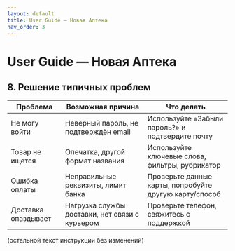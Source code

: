 ```yaml
---
layout: default
title: User Guide — Новая Аптека
nav_order: 3
---
```


# User Guide — Новая Аптека

## 8. Решение типичных проблем

<table>
  <thead>
    <tr>
      <th>Проблема</th>
      <th>Возможная причина</th>
      <th>Что делать</th>
    </tr>
  </thead>
  <tbody>
    <tr>
      <td>Не могу войти</td>
      <td>Неверный пароль, не подтверждён email</td>
      <td>Используйте «Забыли пароль?» и подтвердите почту</td>
    </tr>
    <tr>
      <td>Товар не ищется</td>
      <td>Опечатка, другой формат названия</td>
      <td>Используйте ключевые слова, фильтры, рубрикатор</td>
    </tr>
    <tr>
      <td>Ошибка оплаты</td>
      <td>Неправильные реквизиты, лимит банка</td>
      <td>Проверьте данные карты, попробуйте другую карту/способ</td>
    </tr>
    <tr>
      <td>Доставка опаздывает</td>
      <td>Нагрузка службы доставки, нет связи с курьером</td>
      <td>Проверьте телефон, свяжитесь с поддержкой</td>
    </tr>
  </tbody>
</table>

(остальной текст инструкции без изменений)
